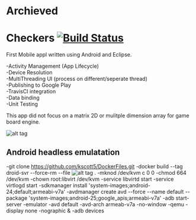 # Archieved
Checkers [![Build Status](https://travis-ci.org/kscott5/Checkers.svg?branch=main)](https://travis-ci.org/kscott5/Checkers)
========

First Mobile appl written using Android and Eclipse.

-Activity Management (App Lifecycle)  
-Device Resolution  
-MultiThreading UI (process on different/seperate thread)  
-Publishing to Google Play  
-TravisCI integration  
-Data binding  
-Unit Testing  

This app did not focus on a matrix 2D or mulitple dimension array for game board engine.

![alt tag](https://pbs.twimg.com/media/Bt5zt83IAAEuWbc.jpg:large)

## Android headless emulatation
-git clone https://github.com/kscott5/DockerFiles.git
-docker build --tag droid-svr --force-rm --file ![alt tag](https://github.com/kscott5/DockerFiles/Docker.vim.androids) .
-mknod /dev/kvm c 0 0
-chmod 664 /dev/kvm
-chown root:libvirt /dev/kvm
-service libvirtd start
-service virtlogd start
-sdkmanager install 'system-images;android-24;default;armeabi-v7a'
-avdmanager create avd --force --name default --package 'system-images;android-25;google_apis;armeabi-v7a'
-adb start-server
-emulator -avd default -avd-arch armeab-v7a -no-window -qemu -display none -nographic &
-adb devices


